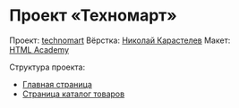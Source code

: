 # Проект «Техномарт»

Проект: [technomart](https://github.com/bini1988/technomart)
Вёрстка: [Николай Карастелев](https://github.com/bini1988)
Макет: [HTML Academy](https://htmlacademy.ru)

Структура проекта:
 * [Главная страница](http://bini1988.github.io/technomart/index.html)
 * [Страница каталог товаров](http://bini1988.github.io/technomart/catalog.html)

